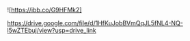 ![https://ibb.co/G9HFMk2]

https://drive.google.com/file/d/1HfKuJobBVmQqJL5fNL4-NQ-l5wZTEbuj/view?usp=drive_link
